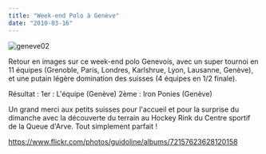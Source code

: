 ```yaml
---
title: "Week-end Polo à Genève"
date: "2010-03-16"
---
```


![](images/geneve02.jpg "geneve02")

Retour en images sur ce week-end polo Genevois, avec un super tournoi en 11 équipes (Grenoble, Paris, Londres, Karlshrue, Lyon, Lausanne, Genève), et une putain légère domination des suisses (4 équipes en 1/2 finale).

Résultat : 1er : L'équipe (Genève) 2ème : Iron Ponies (Genève)

Un grand merci aux petits suisses pour l'accueil et pour la surprise du dimanche avec la découverte du terrain au Hockey Rink du Centre sportif de la Queue d'Arve. Tout simplement parfait !

<https://www.flickr.com/photos/guidoline/albums/72157623628120158>
